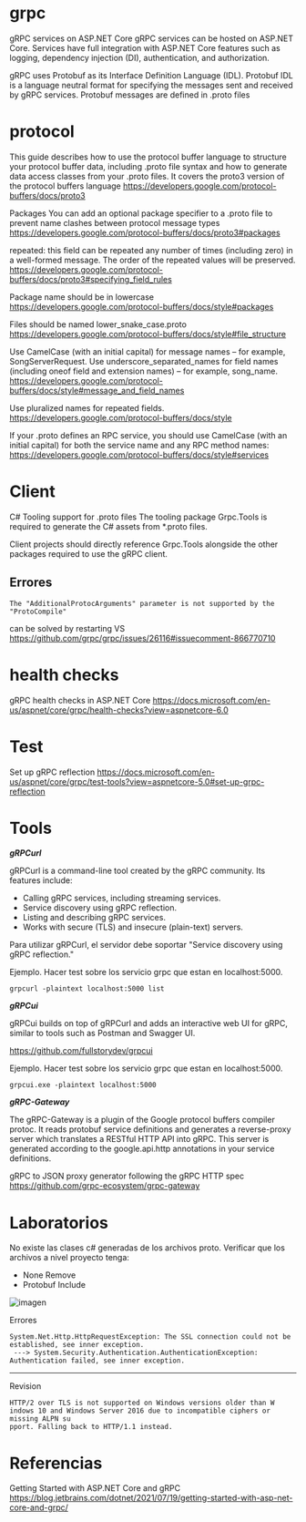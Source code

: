 # grpc


gRPC services on ASP.NET Core
gRPC services can be hosted on ASP.NET Core. Services have full integration with ASP.NET Core features such as logging, dependency injection (DI), authentication, and authorization.


gRPC uses Protobuf as its Interface Definition Language (IDL). Protobuf IDL is a language neutral format for specifying the messages sent and received by gRPC services. Protobuf messages are defined in .proto files


# protocol 


This guide describes how to use the protocol buffer language to structure your protocol buffer data, including .proto file syntax and how to generate data access classes from your .proto files. It covers the proto3 version of the protocol buffers language
https://developers.google.com/protocol-buffers/docs/proto3


Packages
You can add an optional package specifier to a .proto file to prevent name clashes between protocol message types
https://developers.google.com/protocol-buffers/docs/proto3#packages

repeated: this field can be repeated any number of times (including zero) in a well-formed message. The order of the repeated values will be preserved.
https://developers.google.com/protocol-buffers/docs/proto3#specifying_field_rules


Package name should be in lowercase
https://developers.google.com/protocol-buffers/docs/style#packages

Files should be named lower_snake_case.proto
https://developers.google.com/protocol-buffers/docs/style#file_structure


Use CamelCase (with an initial capital) for message names – for example, SongServerRequest. Use underscore_separated_names for field names (including oneof field and extension names) – for example, song_name.
https://developers.google.com/protocol-buffers/docs/style#message_and_field_names

Use pluralized names for repeated fields.
https://developers.google.com/protocol-buffers/docs/style

If your .proto defines an RPC service, you should use CamelCase (with an initial capital) for both the service name and any RPC method names:
https://developers.google.com/protocol-buffers/docs/style#services


# Client

C# Tooling support for .proto files
The tooling package Grpc.Tools is required to generate the C# assets from *.proto files.

Client projects should directly reference Grpc.Tools alongside the other packages required to use the gRPC client.

Errores
----------------

```
The "AdditionalProtocArguments" parameter is not supported by the "ProtoCompile"
```
can be solved by restarting VS
https://github.com/grpc/grpc/issues/26116#issuecomment-866770710


# health checks


gRPC health checks in ASP.NET Core
https://docs.microsoft.com/en-us/aspnet/core/grpc/health-checks?view=aspnetcore-6.0

# Test

Set up gRPC reflection
https://docs.microsoft.com/en-us/aspnet/core/grpc/test-tools?view=aspnetcore-5.0#set-up-grpc-reflection

# Tools


***gRPCurl***

gRPCurl is a command-line tool created by the gRPC community. Its features include:

-    Calling gRPC services, including streaming services.
-    Service discovery using gRPC reflection.
-    Listing and describing gRPC services.
-    Works with secure (TLS) and insecure (plain-text) servers.

Para utilizar gRPCurl, el servidor debe soportar "Service discovery using gRPC reflection."

Ejemplo. Hacer test sobre los servicio grpc que estan en localhost:5000. 

```
grpcurl -plaintext localhost:5000 list
```


***gRPCui***

gRPCui builds on top of gRPCurl and adds an interactive web UI for gRPC, similar to tools such as Postman and Swagger UI.

https://github.com/fullstorydev/grpcui


Ejemplo. Hacer test sobre los servicio grpc que estan en localhost:5000. 

```
grpcui.exe -plaintext localhost:5000
```



***gRPC-Gateway***

The gRPC-Gateway is a plugin of the Google protocol buffers compiler protoc. It reads protobuf service definitions and generates a reverse-proxy server which translates a RESTful HTTP API into gRPC. This server is generated according to the google.api.http annotations in your service definitions.

gRPC to JSON proxy generator following the gRPC HTTP spec 
https://github.com/grpc-ecosystem/grpc-gateway 


# Laboratorios


No existe las clases c# generadas de los archivos proto. Verificar que los archivos a nivel proyecto tenga:
- None Remove
- Protobuf Include

![imagen](https://user-images.githubusercontent.com/222181/137601993-9da1005d-4e73-4ef9-9b58-5a46906699c6.png)


Errores

```
System.Net.Http.HttpRequestException: The SSL connection could not be established, see inner exception.
 ---> System.Security.Authentication.AuthenticationException: Authentication failed, see inner exception.
```

------------

Revision

```
HTTP/2 over TLS is not supported on Windows versions older than W
indows 10 and Windows Server 2016 due to incompatible ciphers or missing ALPN su
pport. Falling back to HTTP/1.1 instead.
```


# Referencias

Getting Started with ASP.NET Core and gRPC
https://blog.jetbrains.com/dotnet/2021/07/19/getting-started-with-asp-net-core-and-grpc/